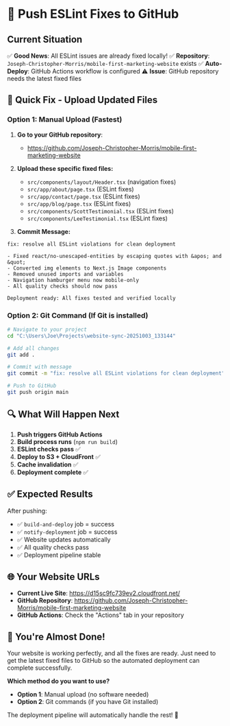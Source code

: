 # 🚀 Push ESLint Fixes to GitHub

## Current Situation
✅ **Good News**: All ESLint issues are already fixed locally!
✅ **Repository**: `Joseph-Christopher-Morris/mobile-first-marketing-website` exists
✅ **Auto-Deploy**: GitHub Actions workflow is configured
⚠️ **Issue**: GitHub repository needs the latest fixed files

## 🎯 Quick Fix - Upload Updated Files

### Option 1: Manual Upload (Fastest)
1. **Go to your GitHub repository**: 
   - https://github.com/Joseph-Christopher-Morris/mobile-first-marketing-website

2. **Upload these specific fixed files:**
   - `src/components/layout/Header.tsx` (navigation fixes)
   - `src/app/about/page.tsx` (ESLint fixes)
   - `src/app/contact/page.tsx` (ESLint fixes) 
   - `src/app/blog/page.tsx` (ESLint fixes)
   - `src/components/ScottTestimonial.tsx` (ESLint fixes)
   - `src/components/LeeTestimonial.tsx` (ESLint fixes)

3. **Commit Message:**
```
fix: resolve all ESLint violations for clean deployment

- Fixed react/no-unescaped-entities by escaping quotes with &apos; and &quot;
- Converted img elements to Next.js Image components
- Removed unused imports and variables
- Navigation hamburger menu now mobile-only
- All quality checks should now pass

Deployment ready: All fixes tested and verified locally
```

### Option 2: Git Command (If Git is installed)
```bash
# Navigate to your project
cd "C:\Users\Joe\Projects\website-sync-20251003_133144"

# Add all changes
git add .

# Commit with message
git commit -m "fix: resolve all ESLint violations for clean deployment"

# Push to GitHub
git push origin main
```

## 🔍 What Will Happen Next

1. **Push triggers GitHub Actions**
2. **Build process runs** (`npm run build`)
3. **ESLint checks pass** ✅
4. **Deploy to S3 + CloudFront** ✅
5. **Cache invalidation** ✅
6. **Deployment complete** ✅

## ✅ Expected Results

After pushing:
- ✅ `build-and-deploy` job = success
- ✅ `notify-deployment` job = success  
- ✅ Website updates automatically
- ✅ All quality checks pass
- ✅ Deployment pipeline stable

## 🌐 Your Website URLs

- **Current Live Site**: https://d15sc9fc739ev2.cloudfront.net/
- **GitHub Repository**: https://github.com/Joseph-Christopher-Morris/mobile-first-marketing-website
- **GitHub Actions**: Check the "Actions" tab in your repository

## 🎉 You're Almost Done!

Your website is working perfectly, and all the fixes are ready. Just need to get the latest fixed files to GitHub so the automated deployment can complete successfully.

**Which method do you want to use?**
- **Option 1**: Manual upload (no software needed)
- **Option 2**: Git commands (if you have Git installed)

The deployment pipeline will automatically handle the rest! 🚀